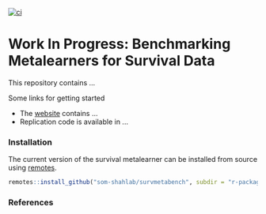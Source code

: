 [![ci](https://github.com/som-shahlab/survmetabench/actions/workflows/main.yml/badge.svg)](https://github.com/som-shahlab/survmetabench/actions/workflows/main.yml)

# Work In Progress: Benchmarking Metalearners for Survival Data

This repository contains ...

Some links for getting started

* The [website](https://som-shahlab.github.io/survmetabench/) contains ...
* Replication code is available in ...

### Installation
The current version of the survival metalearner can be installed from source using [remotes](https://cran.r-project.org/web/packages/remotes/index.html).

```R
remotes::install_github("som-shahlab/survmetabench", subdir = "r-package/survlearners")
```

### References

